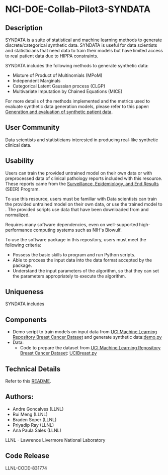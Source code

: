 # NCI-DOE-Collab-Pilot3-SYNDATA

## Description
SYNDATA is a suite of statistical and machine learning methods to generate discrete/categorical synthetic data. SYNDATA is useful for data scientists and statisticians that need data to train their models but have limited access to real patient data due to HIPPA constraints.

SYNDATA includes the following methods to generate synthetic data:
 * Mixture of Product of Multinomials (MPoM) 
 * Independent Marginals
 * Categorical Latent Gaussian process (CLGP)
 * Multivariate Imputation by Chained Equations (MICE)



For more details of the methods implemented and the metrics used to evaluate synthetic data generation models, please refer to this paper: [Generation and evaluation of synthetic patient data](https://bmcmedresmethodol.biomedcentral.com/articles/10.1186/s12874-020-00977-1).

## User Community
Data scientists and statisticians interested in producing real-like synthetic clinical data.

## Usability	
Users can train the provided untrained model on their own data or with preprocessed data of clinical pathology reports included with this resource. These reports came from the [Surveillance, Epidemiology, and End Results](https://seer.cancer.gov/) (SEER) Program.

To use this resource, users must be familiar with 
Data scientists can train the provided untrained model on their own data, or use the trained model to <fill in the details>. The provided scripts use data that have been downloaded from <location> and normalized.
 
Requires many software dependencies, even on well-supported high-performance computing systems such as NIH's Biowulf.
 
To use the software package in this repository, users must meet the following criteria:
 * Possess the basic skills to program and run Python scripts.
 * Able to process the input data into the data format accepted by the package.
 * Understand the input parameters of the <name> algorithm, so that they can set the parameters appropriately to execute the algorithm.

## Uniqueness	
SYNDATA includes 

## Components	

* Demo script to train models on input data from [UCI Machine Learning Repository Breast Cancer Dataset](https://archive.ics.uci.edu/ml/datasets/breast+cancer) and generate synthetic data:[demo.py](https://github.com/CBIIT/NCI-DOE-Collab-Pilot3-SYNDATA/blob/main/experiments/demo.py)
* Data:
  * Code to prepare the dataset from [UCI Machine Learning Repository Breast Cancer Dataset](https://archive.ics.uci.edu/ml/datasets/breast+cancer): [UCIBreast.py](https://github.com/CBIIT/NCI-DOE-Collab-Pilot3-SYNDATA/blob/main/datasets/UCIBreast.py)


## Technical Details
Refer to this [README](.Technical_README.md).

## Authors:

- Andre Goncalves (LLNL)
- Rui Meng (LLNL)
- Braden Soper (LLNL)
- Priyadip Ray (LLNL)
- Ana Paula Sales (LLNL)

LLNL - Lawrence Livermore National Laboratory

## Code Release

LLNL-CODE-831774
